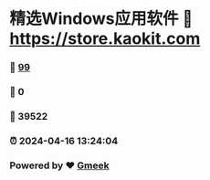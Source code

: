 # 精选Windows应用软件 :link: https://store.kaokit.com 
### :page_facing_up: [99](https://store.kaokit.com/tag.html) 
### :speech_balloon: 0 
### :hibiscus: 39522 
### :alarm_clock: 2024-04-16 13:24:04 
### Powered by :heart: [Gmeek](https://github.com/Meekdai/Gmeek)
